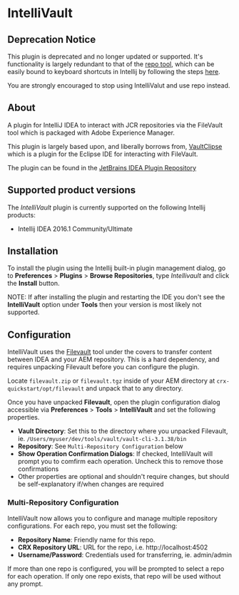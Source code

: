 # IntelliVault

## Deprecation Notice

This plugin is deprecated and no longer updated or supported. It's functionality is largely redundant to that of the [repo tool](https://github.com/Adobe-Marketing-Cloud/tools/tree/master/repo), which can be easily bound to keyboard shortcuts in Intellij by following the steps [here](https://github.com/Adobe-Marketing-Cloud/tools/tree/master/repo#integration-into-intellij). 

You are strongly encouraged to stop using IntelliValut and use repo instead.

## About

A plugin for IntelliJ IDEA to interact with JCR repositories via the FileVault tool which is packaged with Adobe Experience Manager.

This plugin is largely based upon, and liberally borrows from, [VaultClipse](http://vaultclipse.sourceforge.net/) which is a plugin for the Eclipse IDE for interacting with FileVault.

The plugin can be found in the [JetBrains IDEA Plugin Repository](http://plugins.jetbrains.com/plugin/7328)

## Supported product versions

The *IntelliVault* plugin is currently supported on the following Intellij products:

* Intellij IDEA 2016.1 Community/Ultimate

## Installation

To install the plugin using the Intellij built-in plugin management dialog, go to **Preferences** > **Plugins** > **Browse Repositories**, type *Intellivault* and click the **Install** button.

NOTE: If after installing the plugin and restarting the IDE you don't see the **IntelliVault** option under **Tools** then your version is most likely not supported.

## Configuration

IntelliVault uses the [Filevault](https://helpx.adobe.com/experience-manager/6-3/sites/developing/using/ht-vlttool.html) tool under the covers to transfer content between IDEA and your AEM repository.  This is a hard dependency, and requires unpacking Filevault before you can configure the plugin.

Locate `filevault.zip` or `filevault.tgz` inside of your AEM directory at `crx-quickstart/opt/filevault` and unpack that to any directory.

Once you have unpacked **Filevault**, open the plugin configuration dialog accessible via **Preferences** > **Tools** > **IntelliVault** and set the following properties.

- **Vault Directory**: Set this to the directory where you unpacked Filevault, ie. `/Users/myuser/dev/tools/vault/vault-cli-3.1.38/bin`
- **Repository**: See `Multi-Repository Configuration` below
- **Show Operation Confirmation Dialogs**: If checked, IntelliVault will prompt you to comfirm each operation.  Uncheck this to remove those confirmations
- Other properties are optional and shouldn't require changes, but should be self-explanatory if/when changes are required

### Multi-Repository Configuration

IntelliVault now allows you to configure and manage multiple repository configurations. For each repo, you must set the following:

- **Repository Name**: Friendly name for this repo.
- **CRX Repository URL**: URL for the repo, i.e. http://localhost:4502
- **Username/Password**: Credentials used for transferring, ie. admin/admin

If more than one repo is configured, you will be prompted to select a repo for each operation.  If only one repo exists, that repo will be used without any prompt.
